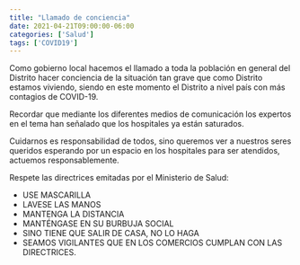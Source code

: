 ```yaml
---
title: "Llamado de conciencia"
date: 2021-04-21T09:00:00-06:00
categories: ['Salud']
tags: ['COVID19']
---
```


Como gobierno local hacemos el llamado a toda la población en general del Distrito hacer conciencia de la situación tan grave que como Distrito estamos viviendo, siendo en este momento el Distrito a nivel país con más contagios de COVID-19.

<!--more-->

Recordar que mediante los diferentes medios de comunicación los expertos en el tema han señalado que los hospitales ya están saturados.

Cuidarnos es responsabilidad de todos, sino queremos ver a nuestros seres queridos esperando por un espacio en los hospitales para ser atendidos, actuemos responsablemente.

Respete las directrices emitadas por el Ministerio de Salud:
- USE MASCARILLA
- LAVESE LAS MANOS
- MANTENGA LA DISTANCIA
- MANTÉNGASE EN SU BURBUJA SOCIAL
- SINO TIENE QUE SALIR DE CASA, NO LO HAGA
- SEAMOS VIGILANTES QUE EN LOS COMERCIOS CUMPLAN CON LAS DIRECTRICES.
